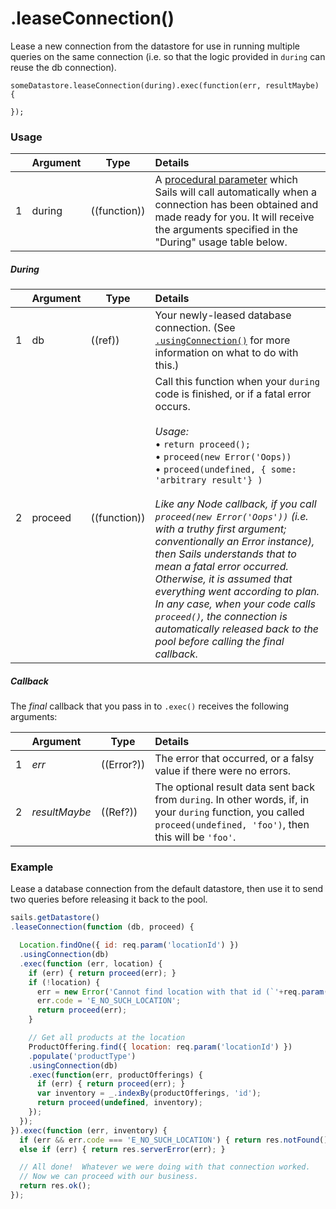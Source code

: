 # .leaseConnection()

Lease a new connection from the datastore for use in running multiple queries on the same connection (i.e. so that the logic provided in `during` can reuse the db connection).


```usage
someDatastore.leaseConnection(during).exec(function(err, resultMaybe) {

});
```


### Usage
|   |     Argument        | Type                | Details
|---|---------------------|---------------------|:------------|
| 1 | during              | ((function))        | A [procedural parameter](https://en.wikipedia.org/wiki/Procedural_parameter) which Sails will call automatically when a connection has been obtained and made ready for you.  It will receive the arguments specified in the "During" usage table below. |

##### During
|   |     Argument        | Type                | Details
|---|---------------------|---------------------|:------------|
| 1 | db                  | ((ref))             | Your newly-leased database connection.  (See [`.usingConnection()`](http://sailsjs.com/documentation/reference/waterline-orm/models/using-connection) for more information on what to do with this.) |
| 2 | proceed             | ((function))        | Call this function when your `during` code is finished, or if a fatal error occurs.<br/><br/>_Usage:_<br/>&bull; `return proceed();`<br/>&bull; `proceed(new Error('Oops))`<br/>&bull; `proceed(undefined, { some: 'arbitrary result'} )`<br/><br/>_Like any Node callback, if you call `proceed(new Error('Oops'))` (i.e. with a truthy first argument; conventionally an Error instance), then Sails understands that to mean a fatal error occurred.  Otherwise, it is assumed that everything went according to plan.  In any case, when your code calls `proceed()`, the connection is automatically released back to the pool before calling the final callback._



##### Callback

The _final_ callback that you pass in to `.exec()` receives the following arguments:

|   |     Argument        | Type                | Details |
|---|:--------------------|---------------------|:---------------------------------------------------------------------------------|
| 1 |    _err_            | ((Error?))          | The error that occurred, or a falsy value if there were no errors.
| 2 |    _resultMaybe_    | ((Ref?))            | The optional result data sent back from `during`.  In other words, if, in your `during` function, you called `proceed(undefined, 'foo')`, then this will be `'foo'`. |

### Example

Lease a database connection from the default datastore, then use it to send two queries before releasing it back to the pool.

```javascript
sails.getDatastore()
.leaseConnection(function (db, proceed) {

  Location.findOne({ id: req.param('locationId') })
  .usingConnection(db)
  .exec(function (err, location) {
    if (err) { return proceed(err); }
    if (!location) {
      err = new Error('Cannot find location with that id (`'+req.param('locationId')+'`)');
      err.code = 'E_NO_SUCH_LOCATION';
      return proceed(err);
    }

    // Get all products at the location
    ProductOffering.find({ location: req.param('locationId') })
    .populate('productType')
    .usingConnection(db)
    .exec(function(err, productOfferings) {
      if (err) { return proceed(err); }
      var inventory = _.indexBy(productOfferings, 'id');
      return proceed(undefined, inventory);
    });
  });
}).exec(function (err, inventory) {
  if (err && err.code === 'E_NO_SUCH_LOCATION') { return res.notFound(); }
  else if (err) { return res.serverError(err); }

  // All done!  Whatever we were doing with that connection worked.
  // Now we can proceed with our business.
  return res.ok();
});
```




<docmeta name="displayName" value=".leaseConnection()">
<docmeta name="pageType" value="method">
